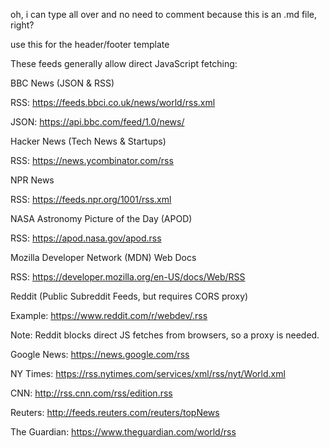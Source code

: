 <!-- change document structure to have simple, light landing page with
 links to various galleries etc. (traffice, shoes, SDR)
 add section for favorite radio stations on SDR, and the shoe gallery, have sample images as part of links (thumbnail?) -->

oh, i can type all over and no need to comment because this is an .md file, right?

use this for the header/footer template
<!-- <embed type="text/html" src="forinclude.html"> -->
<!-- can't use links with embed, puts landing into the small box -->

These feeds generally allow direct JavaScript fetching:

BBC News (JSON & RSS)

RSS: https://feeds.bbci.co.uk/news/world/rss.xml

JSON: https://api.bbc.com/feed/1.0/news/

Hacker News (Tech News & Startups)

RSS: https://news.ycombinator.com/rss

NPR News

RSS: https://feeds.npr.org/1001/rss.xml

NASA Astronomy Picture of the Day (APOD)

RSS: https://apod.nasa.gov/apod.rss

Mozilla Developer Network (MDN) Web Docs

RSS: https://developer.mozilla.org/en-US/docs/Web/RSS

Reddit (Public Subreddit Feeds, but requires CORS proxy)

Example: https://www.reddit.com/r/webdev/.rss

Note: Reddit blocks direct JS fetches from browsers, so a proxy is needed.

Google News: https://news.google.com/rss

NY Times: https://rss.nytimes.com/services/xml/rss/nyt/World.xml

CNN: http://rss.cnn.com/rss/edition.rss

Reuters: http://feeds.reuters.com/reuters/topNews

The Guardian: https://www.theguardian.com/world/rss
